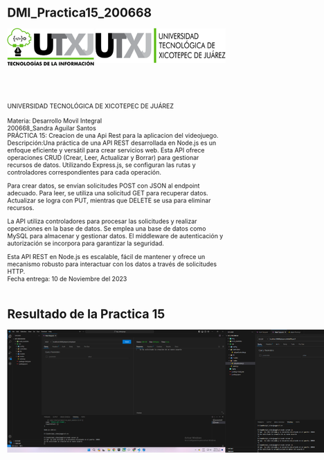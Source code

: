 # DMI_Practica15_200668
<div style="display: flex; justify-content: space-between;">
    <img align="left" src="logos/LOGO TIC.png?raw=true" alt="Imagen 1" width="200"; />
    <img align="right" src="logos/LOGO UTXJ 2019.png?raw=true" alt="Imagen 2" width="300" height="80" />
</div><br><br><br><br><br>
UNIVERSIDAD TECNOLÓGICA DE XICOTEPEC DE JUÁREZ <br><br>
Materia: Desarrollo Movil Integral <br>
200668_Sandra Aguilar Santos<br>
PRÁCTICA 15: Creacion de una Api Rest para la aplicacion del videojuego. <br>
Descripción:Una práctica de una API REST desarrollada en Node.js es un enfoque eficiente y versátil para crear servicios web. Esta API ofrece operaciones CRUD (Crear, Leer, Actualizar y Borrar) para gestionar recursos de datos. Utilizando Express.js, se configuran las rutas y controladores correspondientes para cada operación.

Para crear datos, se envían solicitudes POST con JSON al endpoint adecuado. Para leer, se utiliza una solicitud GET para recuperar datos. Actualizar se logra con PUT, mientras que DELETE se usa para eliminar recursos.

La API utiliza controladores para procesar las solicitudes y realizar operaciones en la base de datos. Se emplea una base de datos como MySQL para almacenar y gestionar datos. El middleware de autenticación y autorización se incorpora para garantizar la seguridad.

Esta API REST en Node.js es escalable, fácil de mantener y ofrece un mecanismo robusto para interactuar con los datos a través de solicitudes HTTP. <br>
Fecha entrega: 10 de Noviembre del 2023 <br> <br>

# Resultado de la Practica 15

<div style="display: flex; justify-content:">
 <img align="left" src="Api_videojuego/img/1.png?raw=true" alt="Imagen 1" width="800";/>
<img align="left" src="Api_videojuego/img/2.png?raw=true" alt="Imagen 2"  width="800" />
<img align="left" src="Api_videojuego/img/3.png?raw=true" alt="Imagen 2"  width="800" />
<img align="left" src="Api_videojuego/img/4.png?raw=true" alt="Imagen 2"  width="800" />
<img align="left" src="Api_videojuego/img/5.png?raw=true" alt="Imagen 2"  width="800" />


</div>


